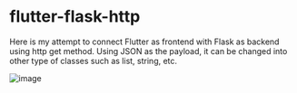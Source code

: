 # flutter-flask-http
Here is my attempt to connect Flutter as frontend with Flask as backend using http get method. Using JSON as the payload, it can be changed into other type of classes
such as list, string, etc.

![image](https://user-images.githubusercontent.com/49467602/180614798-d20e8c74-abd3-4053-aca9-5f337ca61222.png)
